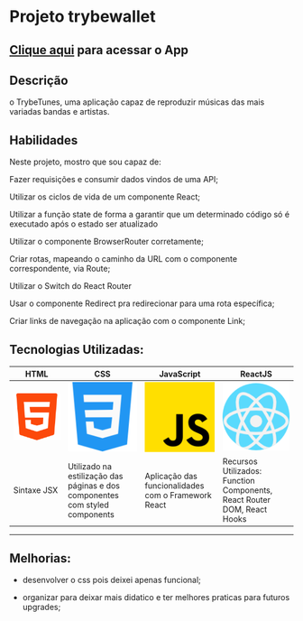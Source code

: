 # Projeto trybewallet

## [Clique aqui](https://trybetunes-five.vercel.app/) para acessar o App

## Descrição
o TrybeTunes, uma aplicação capaz de reproduzir músicas das mais variadas bandas e artistas.

## Habilidades
Neste projeto, mostro que sou capaz de:

Fazer requisições e consumir dados vindos de uma API;

Utilizar os ciclos de vida de um componente React;

Utilizar a função state de forma a garantir que um determinado código só é executado após o estado ser atualizado

Utilizar o componente BrowserRouter corretamente;

Criar rotas, mapeando o caminho da URL com o componente correspondente, via Route;

Utilizar o Switch do React Router

Usar o componente Redirect pra redirecionar para uma rota específica;

Criar links de navegação na aplicação com o componente Link;



## Tecnologias Utilizadas:
|HTML|CSS|JavaScript|ReactJS|
|-|-|-|-|
|![icon](./public/img/html-5.png)|![icon](./public/img/css-3.png)|![icon](./public/img/js.png)|![icon](./public/img/react.png)|
|Sintaxe JSX|Utilizado na estilização das páginas e dos componentes com styled components|Aplicação das funcionalidades com o Framework React|Recursos Utilizados: Function Components, React Router DOM, React Hooks|
___

## Melhorias:

- desenvolver o css pois deixei apenas funcional;

- organizar para deixar mais didatico e ter melhores praticas para futuros upgrades;

<!-- ![print](../../../../Downloads/picasion.com_6eed84f60fa3cc75909a8d3c8902287e.gif) -->